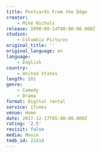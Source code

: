 ```yaml
---
title: Postcards From the Edge
creator:
    - Mike Nichols
release: 1990-09-14T00:00:00.000Z
studios:
    - Columbia Pictures
original_title: ''
original_language: en
language:
    - English
country:
    - United States
length: 101
genre:
    - Comedy
    - Drama
format: Digital rental
service: iTunes
venue: Home
date: 2017-12-17T05:00:00.000Z
rating: '2.5'
revisit: false
media: Movie
tmdb_id: 22414
---
```



